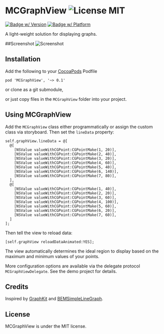 MCGraphView ![License MIT](https://go-shields.herokuapp.com/license-MIT-blue.png)
========================

[![Badge w/ Version](https://cocoapod-badges.herokuapp.com/v/MCGraphView/badge.png)](https://github.com/matthewcheok/MCGraphView)
[![Badge w/ Platform](https://cocoapod-badges.herokuapp.com/p/MCGraphView/badge.svg)](https://github.com/matthewcheok/MCGraphView)

A light-weight solution for displaying graphs.

##Screenshot
![Screenshot](https://raw.github.com/matthewcheok/MCGraphView/master/MCGraphViewDemo.gif "Example of MCGraphView")

## Installation

Add the following to your [CocoaPods](http://cocoapods.org/) Podfile

    pod 'MCGraphView', '~> 0.1'

or clone as a git submodule,

or just copy files in the ```MCGraphView``` folder into your project.

## Using MCGraphView

Add the `MCGraphView` class either programmatically or assign the custom class via storyboard. Then set the `lineData` property:

```
self.graphView.lineData = @[
  @[
    [NSValue valueWithCGPoint:CGPointMake(1, 20)],
    [NSValue valueWithCGPoint:CGPointMake(2, 40)],
    [NSValue valueWithCGPoint:CGPointMake(3, 20)],
    [NSValue valueWithCGPoint:CGPointMake(4, 60)],
    [NSValue valueWithCGPoint:CGPointMake(5, 40)],
    [NSValue valueWithCGPoint:CGPointMake(6, 140)],
    [NSValue valueWithCGPoint:CGPointMake(7, 80)],
  ],
  @[
    [NSValue valueWithCGPoint:CGPointMake(1, 40)],
    [NSValue valueWithCGPoint:CGPointMake(2, 20)],
    [NSValue valueWithCGPoint:CGPointMake(3, 60)],
    [NSValue valueWithCGPoint:CGPointMake(4, 100)],
    [NSValue valueWithCGPoint:CGPointMake(5, 60)],
    [NSValue valueWithCGPoint:CGPointMake(6, 20)],
    [NSValue valueWithCGPoint:CGPointMake(7, 60)],
  ]
];
```

Then tell the view to reload data:

```
[self.graphView reloadDataAnimated:YES];
```

The view automatically determines the ideal region to display based on the maximum and minimum values of your points.

More configuration options are available via the delegate protocol `MCGraphViewDelegate`. See the demo project for details.

## Credits

Inspired by [GraphKit](https://github.com/michalkonturek/GraphKit) and [BEMSimpleLineGraph](https://github.com/Boris-Em/BEMSimpleLineGraph).

## License

MCGraphView is under the MIT license.
